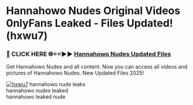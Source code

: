 # Hannahowo Nudes Original Videos 0nlyFans Leaked - Files Updated! (hxwu7)

<h3>🔴 CLICK HERE 🌐==►► <a href="https://tinyurl.com/5h6xmrr3" rel="nofollow">Hannahowo Nudes Updated Files</a></h3>

Get Hannahowo Nudes and all content. Now you can access all videos and pictures of Hannahowo Nudes. New Updated Files 2025!

[![hxwu7](https://i.imgur.com/KVD873Z.gif)](https://tinyurl.com/5h6xmrr3)
hannahowo nude leaks<br>
hannahowo nudes leaked<br>
hannahowo leaked nude
